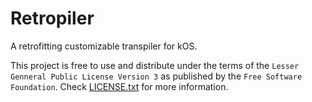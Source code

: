 Retropiler
==========
A retrofitting customizable transpiler for kOS.

This project is free to use and distribute under the terms of the `Lesser Genneral Public License Version 3` as published by the `Free Software Foundation`.
Check [LICENSE.txt](LICENSE.txt) for more information.
